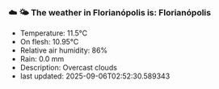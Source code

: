 ### ☁️ 🌤️  The weather in Florianópolis is: Florianópolis

- Temperature: 11.5°C
- On flesh: 10.95°C
- Relative air humidity: 86%
- Rain: 0.0 mm
- Description: Overcast clouds
- last updated: 2025-09-06T02:52:30.589343
